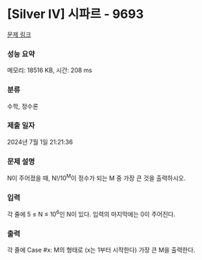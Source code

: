 # [Silver IV] 시파르 - 9693 

[문제 링크](https://www.acmicpc.net/problem/9693) 

### 성능 요약

메모리: 18516 KB, 시간: 208 ms

### 분류

수학, 정수론

### 제출 일자

2024년 7월 1일 21:21:36

### 문제 설명

<p>N이 주어졌을 때, N!/10<sup>M</sup>이 정수가 되는 M 중 가장 큰 것을 출력하시오.</p>

### 입력 

 <p>각 줄에 5 ≤ N ≤ 10<sup>6</sup>인 N이 있다. 입력의 마지막에는 0이 주어진다.</p>

### 출력 

 <p>각 줄에 Case #x: M의 형태로 (x는 1부터 시작한다) 가장 큰 M을 출력한다.</p>

